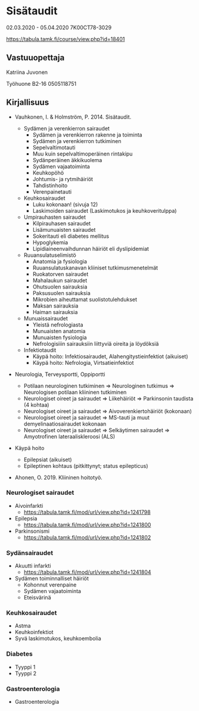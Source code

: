 # Sisätaudit 
02.03.2020 - 05.04.2020
7K00CT78-3029

https://tabula.tamk.fi/course/view.php?id=18401

## Vastuuopettaja
Katriina Juvonen

Työhuone B2-16
0505118751

## Kirjallisuus
- Vauhkonen, I. & Holmström, P. 2014. Sisätaudit.
   - Sydämen ja verenkierron sairaudet
      - Sydämen ja verenkierron rakenne ja toiminta
      - Sydämen ja verenkierron tutkiminen
      - Sepelvaltimotauti
      - Muu kuin sepelvaltimoperäinen rintakipu
      - Sydänperäinen äkkikuolema
      - Sydämen vajaatoiminta
      - Keuhkopöhö
      - Johtumis- ja rytmihäiriöt
      - Tahdistinhoito
      - Verenpainetauti
   - Keuhkosairaudet
      - Luku kokonaan! (sivuja 12)
      - Laskimoiden sairaudet (Laskimotukos ja keuhkoveritulppa)
   - Umpirauhasten sairaudet
      - Kilpirauhasen sairaudet
      - Lisämunuaisten sairaudet
      - Sokeritauti eli diabetes mellitus
      - Hypoglykemia
      - Lipidiaineenvaihdunnan häiriöt eli dyslipidemiat
   - Ruuansulatuselimistö
      - Anatomia ja fysiologia
      - Ruuansulatuskanavan kliiniset tutkimusmenetelmät
      - Ruokatorven sairaudet
      - Mahalaukun sairaudet
      - Ohutsuolen sairauksia
      - Paksusuolen sairauksia
      - Mikrobien aiheuttamat suolistotulehdukset
      - Maksan sairauksia
      - Haiman sairauksia
   - Munuaissairaudet
      - Yleistä nefrologiasta
      - Munuaisten anatomia
      - Munuaisten fysiologia
      - Nefrologisiiin sairauksiin liittyviä oireita ja löydöksiä
   - Infektiotaudit
      - Käypä hoito: Infektiosairaudet, Alahengitystieinfektiot (aikuiset)
      - Käypä hoito: Nefrologia, Virtsatieinfektiot

- Neurologia, Terveysportti, Oppiportti
   - Potilaan neurologinen tutkiminen => Neurologinen tutkimus => Neurologisen potilaan kliininen tutkiminen
   - Neurologiset oireet ja sairaudet => Liikehäiriöt => Parkinsonin taudista (4 kohtaa)
   - Neurologiset oireet ja sairaudet => Aivoverenkiertohäiriöt (kokonaan)
   - Neurologiset oireet ja sairaudet => MS-tauti ja muut demyelinaatiosairaudet kokonaan
   - Neurologiset oireet ja sairaudet => Selkäytimen sairaudet => Amyotrofinen lateraaliskleroosi (ALS)
      
- Käypä hoito
   - Epilepsiat (aikuiset)
   - Epileptinen kohtaus (pitkittynyt; status epilepticus)

- Ahonen, O. 2019. Kliininen hoitotyö.


### Neurologiset sairaudet
- Aivoinfarkti
   - https://tabula.tamk.fi/mod/url/view.php?id=1241798
- Epilepsia
   - https://tabula.tamk.fi/mod/url/view.php?id=1241800
- Parkinsonismi
   - https://tabula.tamk.fi/mod/url/view.php?id=1241802

### Sydänsairaudet
- Akuutti infarkti
   - https://tabula.tamk.fi/mod/url/view.php?id=1241804
- Sydämen toiminnalliset häiriöt
   - Kohonnut verenpaine
   - Sydämen vajaatoiminta
   - Eteisvärinä

### Keuhkosairaudet
- Astma
- Keuhkoinfektiot
- Syvä laskimotukos, keuhkoembolia

### Diabetes
- Tyyppi 1
- Tyyppi 2

### Gastroenterologia
- Gastroenterologia
